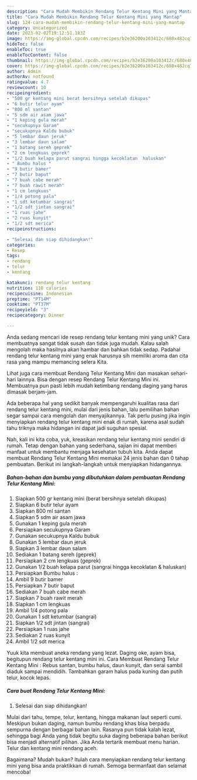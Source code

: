 ```yaml
---
description: "Cara Mudah Membikin Rendang Telur Kentang Mini yang Mantap"
title: "Cara Mudah Membikin Rendang Telur Kentang Mini yang Mantap"
slug: 124-cara-mudah-membikin-rendang-telur-kentang-mini-yang-mantap
category: Uncategorized
date: 2023-02-02T19:12:51.183Z
image: https://img-global.cpcdn.com/recipes/b2e36200a103412c/680x482cq70/rendang-telur-kentang-mini-foto-resep-utama.jpg
hideToc: false
enableToc: true
enableTocContent: false
thumbnail: https://img-global.cpcdn.com/recipes/b2e36200a103412c/680x482cq70/rendang-telur-kentang-mini-foto-resep-utama.jpg
cover: https://img-global.cpcdn.com/recipes/b2e36200a103412c/680x482cq70/rendang-telur-kentang-mini-foto-resep-utama.jpg
author: Admin
authorAv: notfound
ratingvalue: 4.7
reviewcount: 10
recipeingredient:
- "500 gr kentang mini berat bersihnya setelah dikupas"
- "6 butir telur ayam"
- "800 ml santan"
- "5 sdm air asam jawa"
- "1 keping gula merah"
- "secukupnya Garam"
- "secukupnya Kaldu bubuk"
- "5 lembar daun jeruk"
- "3 lembar daun salam"
- "1 batang sereh geprek"
- "2 cm lengkuas geprek"
- "1/2 buah kelapa parut sangrai hingga kecoklatan  haluskan"
- " Bumbu halus "
- "9 butir bamer"
- "7 butir baput"
- "7 buah cabe merah"
- "7 buah rawit merah"
- "1 cm lengkuas"
- "1/4 potong pala"
- "1 sdt ketumbar sangrai"
- "1/2 sdt jintan sangrai"
- "1 ruas jahe"
- "2 ruas kunyit"
- "1/2 sdt merica"
recipeinstructions:

- "Selesai dan siap dihidangkan!"
categories:
- Resep
tags:
- rendang
- telur
- kentang

katakunci: rendang telur kentang 
nutrition: 110 calories
recipecuisine: Indonesian
preptime: "PT14M"
cooktime: "PT37M"
recipeyield: "3"
recipecategory: Dinner

---
```





Anda sedang mencari ide resep rendang telur kentang mini yang unik? Cara membuatnya sangat tidak susah dan tidak juga mudah. Kalau salah mengolah maka hasilnya akan hambar dan bahkan tidak sedap. Padahal rendang telur kentang mini yang enak harusnya sih memiliki aroma dan cita rasa yang mampu memancing selera Kita.





Lihat juga cara membuat Rendang Telur Kentang Mini dan masakan sehari-hari lainnya. Bisa dengan resep Rendang Telur Kentang Mini ini. Membuatnya pun pasti lebih mudah ketimbang rendang daging yang harus dimasak berjam-jam.

Ada beberapa hal yang sedikit banyak mempengaruhi kualitas rasa dari rendang telur kentang mini, mulai dari jenis bahan, lalu pemilihan bahan segar sampai cara mengolah dan menyajikannya. Tak perlu pusing jika ingin menyiapkan rendang telur kentang mini enak di rumah, karena asal sudah tahu triknya maka hidangan ini dapat jadi suguhan spesial.






Nah, kali ini kita coba, yuk, kreasikan rendang telur kentang mini sendiri di rumah. Tetap dengan bahan yang sederhana, sajian ini dapat memberi manfaat untuk membantu menjaga kesehatan tubuh kita. Anda dapat membuat Rendang Telur Kentang Mini memakai 24 jenis bahan dan 0 tahap pembuatan. Berikut ini langkah-langkah untuk menyiapkan hidangannya.

<!--inarticleads1-->

##### Bahan-bahan dan bumbu yang dibutuhkan dalam pembuatan Rendang Telur Kentang Mini:

1. Siapkan 500 gr kentang mini (berat bersihnya setelah dikupas)
1. Siapkan 6 butir telur ayam
1. Siapkan 800 ml santan
1. Siapkan 5 sdm air asam jawa
1. Gunakan 1 keping gula merah
1. Persiapkan secukupnya Garam
1. Gunakan secukupnya Kaldu bubuk
1. Gunakan 5 lembar daun jeruk
1. Siapkan 3 lembar daun salam
1. Sediakan 1 batang sereh (geprek)
1. Persiapkan 2 cm lengkuas (geprek)
1. Gunakan 1/2 buah kelapa parut (sangrai hingga kecoklatan &amp; haluskan)
1. Persiapkan  Bumbu halus :
1. Ambil 9 butir bamer
1. Persiapkan 7 butir baput
1. Sediakan 7 buah cabe merah
1. Siapkan 7 buah rawit merah
1. Siapkan 1 cm lengkuas
1. Ambil 1/4 potong pala
1. Gunakan 1 sdt ketumbar (sangrai)
1. Siapkan 1/2 sdt jintan (sangrai)
1. Persiapkan 1 ruas jahe
1. Sediakan 2 ruas kunyit
1. Ambil 1/2 sdt merica


Yuuk kita membuat aneka rendang yang lezat. Daging oke, ayam bisa, begitupun rendang telur kentang mini ini. Cara Membuat Rendang Telur Kentang Mini : Rebus santan, bumbu halus, daun kunyit, dan serai sambil diaduk sampai mendidih. Tambahkan garam halus pada kuning dan putih telur, kocok lepas. 

<!--inarticleads2-->

##### Cara buat Rendang Telur Kentang Mini:


1. Selesai dan siap dihidangkan!

Mulai dari tahu, tempe, telur, kentang, hingga makanan laut seperti cumi. Meskipun bukan daging, namun bumbu rendang khas bisa berpadu sempurna dengan berbagai bahan lain. Rasanya pun tidak kalah lezat, sehingga bagi Anda yang tidak begitu suka daging beberapa bahan berikut bisa menjadi alternatif pilihan. Jika Anda tertarik membuat menu harian. Telur dan kentang mini rendang aceh. 

Bagaimana? Mudah bukan? Itulah cara menyiapkan rendang telur kentang mini yang bisa anda praktikkan di rumah. Semoga bermanfaat dan selamat mencoba!
